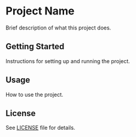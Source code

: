 # Project Name

Brief description of what this project does.

## Getting Started

Instructions for setting up and running the project.

## Usage

How to use the project.

## License

See [LICENSE](LICENSE) file for details.
